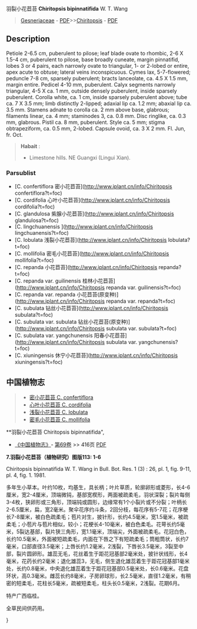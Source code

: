 羽裂小花苣苔 **Chiritopsis bipinnatifida** W. T. Wang

> [Gesneriaceae](http://www.iplant.cn/info/Gesneriaceae?t=foc) - [PDF](http://www.iplant.cn/foc/pdf/Gesneriaceae.pdf)>>[Chiritopsis](http://www.iplant.cn/info/Chiritopsis?t=foc) - [PDF](http://www.iplant.cn/foc/pdf/Chiritopsis.pdf)

## Description

Petiole 2-6.5 cm, puberulent to pilose; leaf blade ovate to rhombic, 2-6 X 1.5-4 cm, puberulent to pilose, base broadly cuneate, margin pinnatifid, lobes 3 or 4 pairs, each narrowly ovate to triangular, 1- or 2-lobed or entire, apex acute to obtuse; lateral veins inconspicuous. Cymes lax, 5-7-flowered; peduncle 7-8 cm, sparsely puberulent; bracts lanceolate, ca. 4.5 X 1.5 mm, margin entire. Pedicel 4-10 mm, puberulent. Calyx segments narrowly triangular, 4-5 X ca. 1 mm, outside densely puberulent, inside sparsely puberulent. Corolla white, ca. 1 cm, inside sparsely puberulent above; tube ca. 7 X 3.5 mm; limb distinctly 2-lipped; adaxial lip ca. 1.2 mm; abaxial lip ca. 3.5 mm. Stamens adnate to corolla ca. 2 mm above base, glabrous; filaments linear, ca. 4 mm; staminodes 3, ca. 0.8 mm. Disc ringlike, ca. 0.3 mm, glabrous. Pistil ca. 8 mm, puberulent. Style ca. 5 mm; stigma obtrapeziform, ca. 0.5 mm, 2-lobed. Capsule ovoid, ca. 3 X 2 mm. Fl. Jun, fr. Oct.


> **Habait** : 
>* Limestone hills. NE Guangxi (Lingui Xian).

### Parsublist

* [C.  confertiflora  密小花苣苔](http://www.iplant.cn/info/Chiritopsis confertiflora?t=foc)
* [C.  cordifolia  心叶小花苣苔](http://www.iplant.cn/info/Chiritopsis cordifolia?t=foc)
* [C.  glandulosa  紫腺小花苣苔](http://www.iplant.cn/info/Chiritopsis glandulosa?t=foc)
* [C.  lingchuanensis  ](http://www.iplant.cn/info/Chiritopsis lingchuanensis?t=foc)
* [C.  lobulata  浅裂小花苣苔](http://www.iplant.cn/info/Chiritopsis lobulata?t=foc)
* [C.  mollifolia  密毛小花苣苔](http://www.iplant.cn/info/Chiritopsis mollifolia?t=foc)
* [C.  repanda  小花苣苔](http://www.iplant.cn/info/Chiritopsis repanda?t=foc)
* [C.  repanda var. guilinensis  桂林小花苣苔](http://www.iplant.cn/info/Chiritopsis repanda var. guilinensis?t=foc)
* [C.  repanda var. repanda  小花苣苔(原变种)](http://www.iplant.cn/info/Chiritopsis repanda var. repanda?t=foc)
* [C.  subulata  钻丝小花苣苔](http://www.iplant.cn/info/Chiritopsis subulata?t=foc)
* [C.  subulata var. subulata  钻丝小花苣苔(原变种)](http://www.iplant.cn/info/Chiritopsis subulata var. subulata?t=foc)
* [C.  subulata var. yangchunensis  阳春小花苣苔](http://www.iplant.cn/info/Chiritopsis subulata var. yangchunensis?t=foc)
* [C.  xiuningensis  休宁小花苣苔](http://www.iplant.cn/info/Chiritopsis xiuningensis?t=foc)


## 中国植物志

> * [密小花苣苔  C.  confertiflora](Chiritopsis-confertiflora-密小花苣苔.md)
> * [心叶小花苣苔  C.  cordifolia](Chiritopsis-cordifolia-心叶小花苣苔.md)
> * [浅裂小花苣苔  C.  lobulata](Chiritopsis-lobulata-浅裂小花苣苔.md)
> * [密毛小花苣苔  C.  mollifolia](Chiritopsis-mollifolia-密毛小花苣苔.md)


**羽裂小花苣苔 Chiritopsis bipinnatifida",

* [《中国植物志》](http://www.iplant.cn/frps)- [第69卷](http://www.iplant.cn/frps/vol/69) >> 416页 [PDF](http://www.iplant.cn/frps/pdf/69/416a.pdf)


**7.羽裂小花苣苔（植物研究）图版113: 1-6**

Chiritopsis bipinnatifida W. T. Wang in Bull. Bot. Res. 1 (3) : 26, pl. 1, fig. 9-11, pl. 4, fig. 1. 1981.

多年生小草本。叶约10枚，均基生，具长柄；叶片草质，轮廓卵形或菱形，长4-6厘米，宽2-4厘米，顶端微钝，基部宽楔形，两面被疏柔毛，羽状深裂；裂片每侧3-4枚，狭卵形或三角形，顶端钝或圆形，边缘常有1个小裂片或不分裂；叶柄长2-6.5厘米，扁，宽2毫米。聚伞花序约斗条，2回分枝，每花序有5-7花；花序梗长7-8厘米，被白色疏柔毛；苞片对生，披针形，长约4.5毫米，宽1.5毫米，被疏柔毛；小苞片与苞片相似，较小；花梗长4-10毫米，被白色柔毛。花萼长约5毫米，5裂达基部，裂片狭三角形，宽1.1毫米，顶端尖，外面被疏柔毛。花冠白色，长约10.5毫米，外面被短疏柔毛，内面在下唇之下有短疏柔毛；筒粗筒状，长约7毫米，口部直径3.5毫米；上唇长约1.2毫米，2浅裂，下唇长3.5毫米，3裂至中部，裂片圆卵形。雄蕊无毛，花丝着生于距花冠基部2毫米处，披针状线形，长4毫米，花药长约2毫米；退化雄蕊3，无毛，侧生退化雄蕊着生于距花冠基部1毫米处，长约0.8毫米，中央退化雄蕊着生于距花冠基部0.5毫米处，长0.6毫米。花盘环状，高0.3毫米。雌蕊长约8毫米，子房卵球形，长2.5毫米，直径1.2毫米，有稍密的短柔毛，花柱长5毫米，疏被短柔毛，柱头长0.5毫米，2浅裂。花期6月。

特产广西临桂。

全草民间供药用。

}